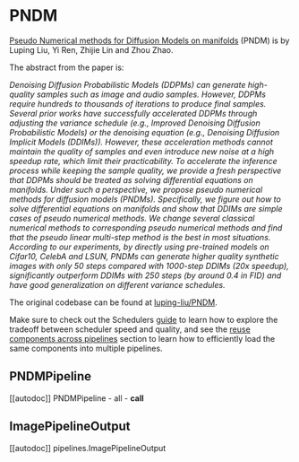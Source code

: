 <!--Copyright 2023 The HuggingFace Team. All rights reserved.

Licensed under the Apache License, Version 2.0 (the "License"); you may not use this file except in compliance with
the License. You may obtain a copy of the License at

http://www.apache.org/licenses/LICENSE-2.0

Unless required by applicable law or agreed to in writing, software distributed under the License is distributed on
an "AS IS" BASIS, WITHOUT WARRANTIES OR CONDITIONS OF ANY KIND, either express or implied. See the License for the
specific language governing permissions and limitations under the License.
-->

# PNDM

[Pseudo Numerical methods for Diffusion Models on manifolds](https://huggingface.co/papers/2202.09778) (PNDM) is by Luping Liu, Yi Ren, Zhijie Lin and Zhou Zhao.

The abstract from the paper is:

*Denoising Diffusion Probabilistic Models (DDPMs) can generate high-quality samples such as image and audio samples. However, DDPMs require hundreds to thousands of iterations to produce final samples. Several prior works have successfully accelerated DDPMs through adjusting the variance schedule (e.g., Improved Denoising Diffusion Probabilistic Models) or the denoising equation (e.g., Denoising Diffusion Implicit Models (DDIMs)). However, these acceleration methods cannot maintain the quality of samples and even introduce new noise at a high speedup rate, which limit their practicability. To accelerate the inference process while keeping the sample quality, we provide a fresh perspective that DDPMs should be treated as solving differential equations on manifolds. Under such a perspective, we propose pseudo numerical methods for diffusion models (PNDMs). Specifically, we figure out how to solve differential equations on manifolds and show that DDIMs are simple cases of pseudo numerical methods. We change several classical numerical methods to corresponding pseudo numerical methods and find that the pseudo linear multi-step method is the best in most situations. According to our experiments, by directly using pre-trained models on Cifar10, CelebA and LSUN, PNDMs can generate higher quality synthetic images with only 50 steps compared with 1000-step DDIMs (20x speedup), significantly outperform DDIMs with 250 steps (by around 0.4 in FID) and have good generalization on different variance schedules.*

The original codebase can be found at [luping-liu/PNDM](https://github.com/luping-liu/PNDM).

<Tip>

Make sure to check out the Schedulers [guide](/using-diffusers/schedulers) to learn how to explore the tradeoff between scheduler speed and quality, and see the [reuse components across pipelines](/using-diffusers/loading#reuse-components-across-pipelines) section to learn how to efficiently load the same components into multiple pipelines.

</Tip>

## PNDMPipeline
[[autodoc]] PNDMPipeline
	- all
	- __call__

## ImagePipelineOutput
[[autodoc]] pipelines.ImagePipelineOutput